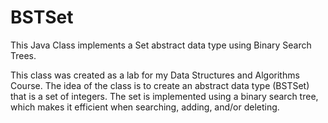 # BSTSet
This Java Class implements a Set abstract data type using Binary Search Trees.

This class was created as a lab for my Data Structures and Algorithms Course. The idea of the class is to create an abstract data type (BSTSet) that is a set of integers. The set is implemented using a binary search tree, which makes it efficient when searching, adding, and/or deleting.
